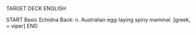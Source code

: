 TARGET DECK
ENGLISH

START
Basic
Echidna
Back: n. Australian egg-laying spiny mammal. [greek, = viper]
END
